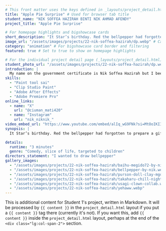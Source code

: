 ```yaml
---
# This front matter uses the keys defined in _layouts/project_detail.html
title: "Apple Pie Surprise" # Used for browser tab title
student_name: "NIK SOFFEA HAZIRAH BINTI NIK AHMAD AFENDY"
project_title: "Apple Pie Surprise"

# For homepage highlights and bigshowcase cards
short_description: "It Star’s birthday. Red the bellpepper had forgotten to prepare a gift for his dear friend. His sister suggested a homemade apple pie. Will this birthday gift turn out fine?"
image_url: "/assets/images/projects/22-nik-soffea-hazirah/dp.webp" # Card image
category: "animation" # For bigshowcase card border and filtering
featured: true # Set to true to show on homepage highlights

# For the individual project detail page (_layouts/project_detail.html)
student_photo_url: "/assets/images/projects/22-nik-soffea-hazirah/dp.webp"
introduction: |
  My name on the government certificate is Nik Soffea Hazirah but I been using Nik and spec as name to go by these days. I like special effects genre, drawings and dolls collecting.
skills:
  - "Paint tool sai"
  - "Clip Studio Paint"
  - "Adobe After Effects"
  - "Adobe Premiere Pro"
online_links:
  - name: "X"
    url: "@ciuman_mati420"
  - name: "Instagram"
    url: "nik_niknik_"
video_embed_url: "https://www.youtube.com/embed/alIq_wG9FNk?si=MtOoIKIImIkR8djl"
synopsis: |
  It Star’s birthday. Red the bellpepper had forgotten to prepare a gift for his dear friend. His sister suggested a homemade apple pie. Will this birthday gift turn out fine?

details:
  runtime: "3 minutes"
  genre: "Comedy, slice of life, targeted to children"
directors_statement: "I wanted to draw bellpepper"
gallery_images:
  - "/assets/images/projects/22-nik-soffea-hazirah/baihu-megido72-by-nik.webp"
  - "/assets/images/projects/22-nik-soffea-hazirah/bellpepper-by-nik.webp"
  - "/assets/images/projects/22-nik-soffea-hazirah/purson-doll-clay-mgd-72-by-nik.webp"
  - "/assets/images/projects/22-nik-soffea-hazirah/takaharu-chill-night.webp"
  - "/assets/images/projects/22-nik-soffea-hazirah/usagi-clown-collab.webp"
  - "/assets/images/projects/22-nik-soffea-hazirah/yehaww.webp"
---
```

<!-- You can add more content here in Markdown if needed, it will appear after the gallery -->
This is additional content for Student 1's project, written in Markdown.
It will be processed by `{{ content }}` in the `project_detail.html` layout if you put a `{{ content }}` tag there (currently it's not).
If you want this, add `{{ content }}` inside the `project_detail.html` layout, perhaps at the end of the `<div class="lg:col-span-2">` section.